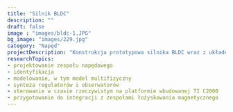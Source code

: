 ```yaml
---
title: "Silnik BLDC"
description: ""
draft: false
image : "images/bldc-1.JPG"
bg_image: "images/229.jpg"
category: "Napęd"
projectDescription: "Konstrukcja prototypowa silnika BLDC wraz z układem sterowania procesorem sygnałowym."
researchTopics:
- projektowanie zespołu napędowego 
- identyfikacja 
- modelowanie, w tym model multifizyczny 
- synteza regulatorów i obserwatorów 
- sterowanie w czasie rzeczywistym na platformie wbudowanej TI C2000 
- przygotowanie do integracji z zespołami łożyskowania magnetycznego
---
```

